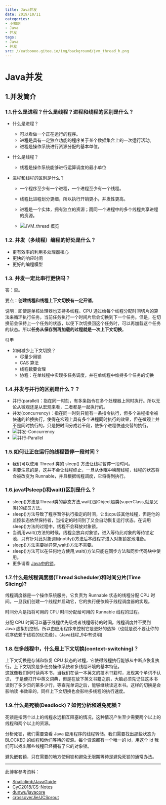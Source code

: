 ```yaml
---
title: Java并发  
date: 2019/10/11
categories:
- 小知识
- Java
- 并发
tags:
- Java
- 并发
src: //eatboooo.gitee.io/img/background/jvm_thread_h.png
---
```


# Java并发

## 1.并发简介

### 1.1.什么是进程？什么是线程？进程和线程的区别是什么？

+ 什么是进程？
  - 可以看做一个正在运行的程序。
  - 进程是具有一定独立功能的程序关于某个数据集合上的一次运行活动。
  - 进程是操作系统进行资源分配的基本单位。
+ 什么是线程？

  - 线程是操作系统能够进行运算调度的最小单位

+ 进程和线程的区别是什么？

  -  一个程序至少有一个进程，一个进程至少有一个线程。

  - 线程比进程划分更细，所以执行开销更小，并发性更高。

  - 进程是一个实体，拥有独立的资源；而同一个进程中的多个线程共享进程的资源。

  - ![JVM_thread 概览](https://eatboooo.gitee.io/img/thumb/jvm_thread.png)





### 1.2. 并发（多线程）编程的好处是什么？



+ 更有效率的利用多处理器核心
+ 更快的响应时间
+ 更好的编程模型

### 1.3. 并发一定比串行更快吗？

答：否。

要点：**创建线程和线程上下文切换有一定开销**。

说明：即使是单核处理器也支持多线程。CPU 通过给每个线程分配时间切片的算法来循环执行任务，当前任务执行一个时间片后会切换到下一个任务。但是，在切换前会保持上一个任务的状态，以便下次切换回这个任务时，可以再加载这个任务的状态。所以**任务从保存到再加载的过程就是一次上下文切换**。

引申

+ 如何减少上下文切换？
  - 尽量少用锁
  - CAS 算法
  - 线程数要合理
  - 协程：在单线程中实现多任务调度，并在单线程中维持多个任务的切换

### 1.4.并发与并行的区别是什么？？
- 并行(parallel)：指在同一时刻，有多条指令在多个处理器上同时执行。所以无论从微观还是从宏观来看，二者都是一起执行的。
- 并发(concurrency)：指在同一时刻只能有一条指令执行，但多个进程指令被快速的轮换执行，使得在宏观上具有多个进程同时执行的效果，但在微观上并不是同时执行的，只是把时间分成若干段，使多个进程快速交替的执行。
- ![并发-Concurrency](https://eatboooo.gitee.io/img/thumb/Concurrent.jpg)
- ![并行-Parallel](https://eatboooo.gitee.io/img/thumb/Parallel.jpg)

### 1.5.如何让正在运行的线程暂停一段时间？
- 我们可以使用 Thread 类的 sleep() 方法让线程暂停一段时间。
- 需要注意的是，这并不会让线程终止，一旦从休眠中唤醒线程，线程的状态将会被改变为 Runnable，并且根据线程调度，它将得到执行。

### 1.6.java中sleep()和wait()区别是什么？
+ sleep()方法是Thread类的静态方法,wait()是Object超类(superClass,就是父类)的成员方法。
+ sleep()方法导致了程序暂停执行指定的时间，让出cpu该其他线程，但是他的监控状态依然保持者，当指定的时间到了又会自动恢复运行状态。在调用sleep()方法的过程中，线程不会释放对象锁。
+ 当调用wait()方法的时候，线程会放弃对象锁，进入等待此对象的等待锁定池，只有针对此对象调用notify()方法后本线程才进入对象锁定池准备。
+ sleep()方法需要抛异常,wait()方法不需要。
+ sleep()方法可以在任何地方使用,wait()方法只能在同步方法和同步代码块中使用。
+ 更多请看 [Java中的锁]()。

### 1.7.什么是线程调度器(Thread Scheduler)和时间分片(Time Slicing)?
线程调度器是一个操作系统服务，它负责为 Runnable 状态的线程分配 CPU 时间。一旦我们创建一个线程并启动它，它的执行便依赖于线程调度器的实现。

时间分片是指将可用的 CPU 时间分配给可用的 Runnable 线程的过程。

分配 CPU 时间可以基于线程优先级或者线程等待的时间。线程调度并不受到 Java
虚拟机控制，所以由应用程序来控制它是更好的选择（也就是说不要让你的程序依赖于线程的优先级）。(Java线程_9中有说明)

### 1.8.在多线程中，什么是上下文切换(context-switching)？
上下文切换是存储和恢复 CPU 状态的过程，它使得线程执行能够从中断点恢复执行。上下文切换是多任务操作系统和多线程环境的基本特征。  
这就像我们同时读两本书，当我们在读一本英文的技术书籍时，发现某个单词不认识， 于是便打开中英文词典，但是在放下英文书籍之前，大脑必须先记住这本书读到了多少页的第多少行，等查完单词之后，能够继续读这本书。这样的切换是会影响读 书效率的，同样上下文切换也会影响多线程的执行速度。

### 1.9.什么是死锁(Deadlock)？如何分析和避免死锁？
死锁是指两个以上的线程永远相互阻塞的情况，这种情况产生至少需要两个以上的线程和两个以上的资源。

分析死锁，我们需要查看 Java 应用程序的线程转储。我们需要找出那些状态为 BLOCKED 的线程和他们等待的资源。每个资源都有一个唯一的 id，用这个 id 我们可以找出哪些线程已经拥有了它的对象锁。

避免嵌套锁，只在需要的地方使用锁和避免无限期等待是避免死锁的通常办法。

---
此博客参考资料：  
+ [Snailclimb/JavaGuide](https://github.com/Snailclimb/JavaGuide)
+ [CyC2018/CS-Notes](https://github.com/CyC2018/CS-Notes)
+ [dunwu/javacore](https://github.com/dunwu/javacore)
+ [crossoverJie/JCSprout](https://github.com/crossoverJie/JCSprout)
